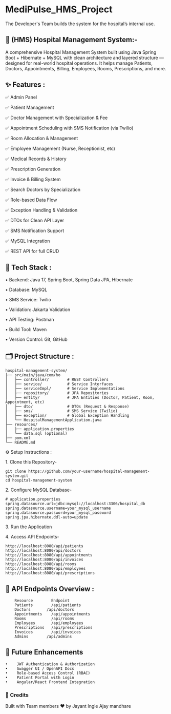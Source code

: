 # MediPulse_HMS_Project
The Developer's Team builds the system for the hospital’s internal use.

## 🏥 (HMS) Hospital Management System:-
A comprehensive Hospital Management System built using Java Spring Boot + Hibernate + MySQL with clean architecture and layered structure — designed for real-world hospital operations.
It helps manage Patients, Doctors, Appointments, Billing, Employees, Rooms, Prescriptions, and more.

## ✨ Features :

✅ Admin Panel

✅ Patient Management

✅ Doctor Management with Specialization & Fee

✅ Appointment Scheduling with SMS Notification (via Twilio)

✅ Room Allocation & Management

✅ Employee Management (Nurse, Receptionist, etc)

✅ Medical Records & History

✅ Prescription Generation

✅ Invoice & Billing System

✅ Search Doctors by Specialization

✅ Role-based Data Flow

✅ Exception Handling & Validation

✅ DTOs for Clean API Layer

✅ SMS Notification Support

✅ MySQL Integration

✅ REST API for full CRUD


## 🚀 Tech Stack :

•	Backend: Java 17, Spring Boot, Spring Data JPA, Hibernate

•	Database: MySQL

•	SMS Service: Twilio

•	Validation: Jakarta Validation

•	API Testing: Postman

•	Build Tool: Maven

•	Version Control: Git, GitHub

## 🗂️ Project Structure :

    hospital-management-system/
    ├── src/main/java/com/ho
    │   ├── controller/        # REST Controllers
    │   ├── service/           # Service Interfaces
    │   ├── serviceImpl/       # Service Implementations
    │   ├── repository/        # JPA Repositories
    │   ├── entity/            # JPA Entities (Doctor, Patient, Room, Appointment, etc)
    │   ├── dto/               # DTOs (Request & Response)
    │   ├── sms/               # SMS Service (Twilio)
    │   ├── exception/         # Global Exception Handling
    │   └── HospitalManagementApplication.java
    ├── resources/
    │   ├── application.properties
    │   └── data.sql (optional)
    ├── pom.xml
    └── README.md

⚙️ Setup Instructions :

1️.  Clone this Repository-

    git clone https://github.com/your-username/hospital-management-system.git
    cd hospital-management-system

2️. Configure MySQL Database-

    # application.properties
    spring.datasource.url=jdbc:mysql://localhost:3306/hospital_db
    spring.datasource.username=your_mysql_username
    spring.datasource.password=your_mysql_password
    spring.jpa.hibernate.ddl-auto=update

3️. Run the Application

4️. Access API Endpoints-

    http://localhost:8080/api/patients
    http://localhost:8080/api/doctors
    http://localhost:8080/api/appointments
    http://localhost:8080/api/invoices
    http://localhost:8080/api/rooms
    http://localhost:8080/api/employees
    http://localhost:8080/api/prescriptions

## 📑 API Endpoints Overview :

        Resource	    Endpoint
        Patients	    /api/patients
        Doctors	      /api/doctors
        Appointments    /api/appointments
        Rooms           /api/rooms
        Employees       /api/employees
        Prescriptions   /api/prescriptions
        Invoices        /api/invoices
        Admins	      /api/admins

## 🚦 Future Enhancements

    •	 JWT Authentication & Authorization
    •	 Swagger UI / OpenAPI Docs
    •	 Role-based Access Control (RBAC)
    •	 Patient Portal with Login
    •	 Angular/React Frontend Integration

### 🙏 Credits
Built with Team members ❤️ by Jayant Ingle
                               Ajay mandhare

